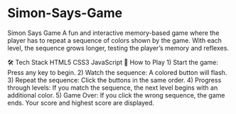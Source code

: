 # Simon-Says-Game
Simon Says Game A fun and interactive memory-based game where the player has to repeat a sequence of colors shown by the game. With each level, the sequence grows longer, testing the player’s memory and reflexes.

🛠️ Tech Stack
      HTML5
      CSS3
      JavaScript
🎯 How to Play
    1) Start the game: Press any key to begin.
    2) Watch the sequence: A colored button will flash.
    3) Repeat the sequence: Click the buttons in the same order.
    4) Progress through levels: If you match the sequence, the next level begins with an additional color.
    5) Game Over: If you click the wrong sequence, the game ends. Your score and highest score are displayed.
